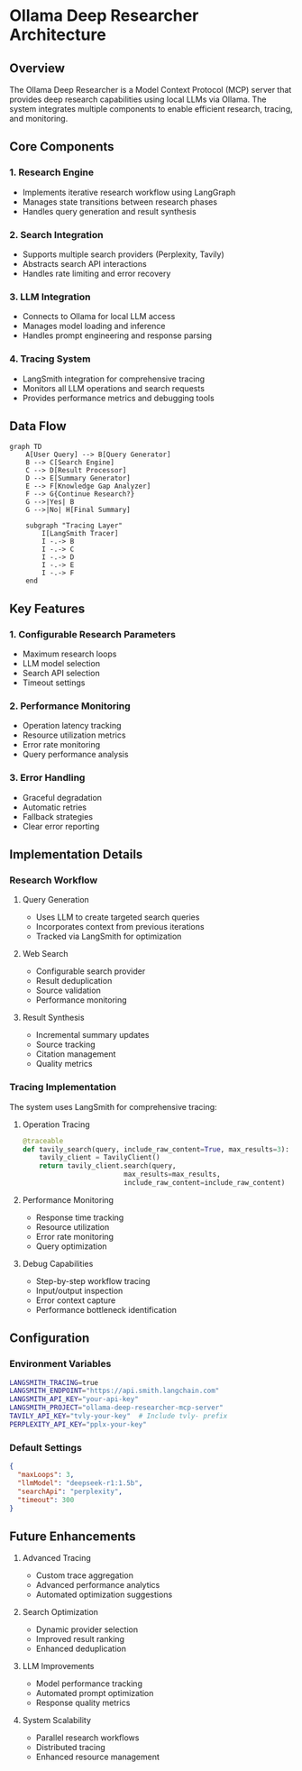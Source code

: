 # Ollama Deep Researcher Architecture

## Overview

The Ollama Deep Researcher is a Model Context Protocol (MCP) server that provides deep research capabilities using local LLMs via Ollama. The system integrates multiple components to enable efficient research, tracing, and monitoring.

## Core Components

### 1. Research Engine
- Implements iterative research workflow using LangGraph
- Manages state transitions between research phases
- Handles query generation and result synthesis

### 2. Search Integration
- Supports multiple search providers (Perplexity, Tavily)
- Abstracts search API interactions
- Handles rate limiting and error recovery

### 3. LLM Integration
- Connects to Ollama for local LLM access
- Manages model loading and inference
- Handles prompt engineering and response parsing

### 4. Tracing System
- LangSmith integration for comprehensive tracing
- Monitors all LLM operations and search requests
- Provides performance metrics and debugging tools

## Data Flow

```mermaid
graph TD
    A[User Query] --> B[Query Generator]
    B --> C[Search Engine]
    C --> D[Result Processor]
    D --> E[Summary Generator]
    E --> F[Knowledge Gap Analyzer]
    F --> G{Continue Research?}
    G -->|Yes| B
    G -->|No| H[Final Summary]
    
    subgraph "Tracing Layer"
        I[LangSmith Tracer]
        I -.-> B
        I -.-> C
        I -.-> D
        I -.-> E
        I -.-> F
    end
```

## Key Features

### 1. Configurable Research Parameters
- Maximum research loops
- LLM model selection
- Search API selection
- Timeout settings

### 2. Performance Monitoring
- Operation latency tracking
- Resource utilization metrics
- Error rate monitoring
- Query performance analysis

### 3. Error Handling
- Graceful degradation
- Automatic retries
- Fallback strategies
- Clear error reporting

## Implementation Details

### Research Workflow
1. Query Generation
   - Uses LLM to create targeted search queries
   - Incorporates context from previous iterations
   - Tracked via LangSmith for optimization

2. Web Search
   - Configurable search provider
   - Result deduplication
   - Source validation
   - Performance monitoring

3. Result Synthesis
   - Incremental summary updates
   - Source tracking
   - Citation management
   - Quality metrics

### Tracing Implementation

The system uses LangSmith for comprehensive tracing:

1. Operation Tracing
   ```python
   @traceable
   def tavily_search(query, include_raw_content=True, max_results=3):
       tavily_client = TavilyClient()
       return tavily_client.search(query, 
                            max_results=max_results, 
                            include_raw_content=include_raw_content)
   ```

2. Performance Monitoring
   - Response time tracking
   - Resource utilization
   - Error rate monitoring
   - Query optimization

3. Debug Capabilities
   - Step-by-step workflow tracing
   - Input/output inspection
   - Error context capture
   - Performance bottleneck identification

## Configuration

### Environment Variables
```bash
LANGSMITH_TRACING=true
LANGSMITH_ENDPOINT="https://api.smith.langchain.com"
LANGSMITH_API_KEY="your-api-key"
LANGSMITH_PROJECT="ollama-deep-researcher-mcp-server"
TAVILY_API_KEY="tvly-your-key"  # Include tvly- prefix
PERPLEXITY_API_KEY="pplx-your-key"
```

### Default Settings
```json
{
  "maxLoops": 3,
  "llmModel": "deepseek-r1:1.5b",
  "searchApi": "perplexity",
  "timeout": 300
}
```

## Future Enhancements

1. Advanced Tracing
   - Custom trace aggregation
   - Advanced performance analytics
   - Automated optimization suggestions

2. Search Optimization
   - Dynamic provider selection
   - Improved result ranking
   - Enhanced deduplication

3. LLM Improvements
   - Model performance tracking
   - Automated prompt optimization
   - Response quality metrics

4. System Scalability
   - Parallel research workflows
   - Distributed tracing
   - Enhanced resource management
